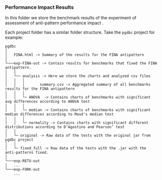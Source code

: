 ### Performance Impact Results

In this folder we store the benchmark results of the experiment of assessment of anti-pattern performance impact .

Each project folder has a similar folder structure. Take the ```pgdbc``` project for example:

```
pgdbc
│   
│	FINA.html -> Summary of the results for the FINA antipattern
│
└───exp-FINA-out -> Contain results for benchmarks that fixed the FINA antipattern.
│   │   
│   └── analysis -> Here we store the charts and analyzed csv files
│   │   │  
│   │   │ 		summary.csv -> Aggregated summary of all benchmarks results for the FINA antipattern
│   │   │   
│   │   └─ ANOVA  -> Contains charts of benchmarks with significant avg differences according to ANOVA test 
│   │   │
│   │   └─ median -> Contains charts of benchmarks with significant median differences according to Mood's median test 
│   │   │
│   │   └─ normality -> Contains charts with significant different distributions according to D’Agostino and Pearson’ test
│   │
│   └─ original -> Raw data of the tests with the original jar from pgdbc project
│   │
│   └─ fixed_full -> Raw data of the tests with the .jar with the anti-patterns fixed.
│
└───exp-RETU-out
│   ...
└───exp-FORK-out
    ...
    
```

